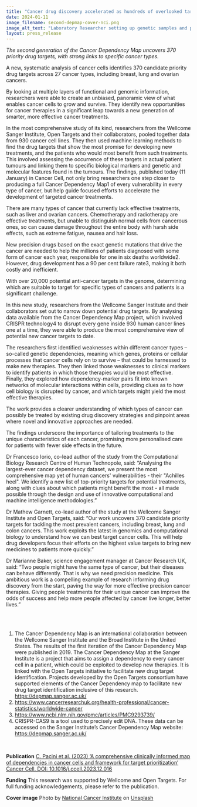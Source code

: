 ```yaml
---
title: "Cancer drug discovery accelerated as hundreds of overlooked targets prioritised"
date: 2024-01-11
image_filename: second-depmap-cover-nci.png
image_alt_text: "Laboratory Researcher setting up genetic samples and primers for polymerase chain reaction."
layout: press_release
---
```

<i>The second generation of the Cancer Dependency Map uncovers 370 priority drug targets, with strong links to specific cancer types.</i>

A new, systematic analysis of cancer cells identifies 370 candidate priority drug targets across 27 cancer types, including breast, lung and ovarian cancers.

By looking at multiple layers of functional and genomic information, researchers were able to create an unbiased, panoramic view of what enables cancer cells to grow and survive. They identify new opportunities for cancer therapies in a significant leap towards a new generation of smarter, more effective cancer treatments. 

In the most comprehensive study of its kind, researchers from the Wellcome Sanger Institute, Open Targets and their collaborators, pooled together data from 930 cancer cell lines. They then used machine learning methods to find the drug targets that show the most promise for developing new treatments, and the patients who would most benefit from such treatments. This involved assessing the occurrence of these targets in actual patient tumours and linking them to specific biological markers and genetic and molecular features found in the tumours.
The findings, published today (11 January) in Cancer Cell, not only bring researchers one step closer to producing a full Cancer Dependency Map1 of every vulnerability in every type of cancer, but help guide focused efforts to accelerate the development of targeted cancer treatments.

There are many types of cancer that currently lack effective treatments, such as liver and ovarian cancers. Chemotherapy and radiotherapy are effective treatments, but unable to distinguish normal cells from cancerous ones, so can cause damage throughout the entire body with harsh side effects, such as extreme fatigue, nausea and hair loss. 

New precision drugs based on the exact genetic mutations that drive the cancer are needed to help the millions of patients diagnosed with some form of cancer each year, responsible for one in six deaths worldwide2. However, drug development has a 90 per cent failure rate3, making it both costly and inefficient.

With over 20,000 potential anti-cancer targets in the genome, determining which are suitable to target for specific types of cancers and patients is a significant challenge. 

In this new study, researchers from the Wellcome Sanger Institute and their collaborators set out to narrow down potential drug targets. By analysing data available from the Cancer Dependency Map project, which involved CRISPR technology4 to disrupt every gene inside 930 human cancer lines one at a time, they were able to produce the most comprehensive view of potential new cancer targets to date.

The researchers first identified weaknesses within different cancer types – so-called genetic dependencies, meaning which genes, proteins or cellular processes that cancer cells rely on to survive – that could be harnessed to make new therapies. They then linked those weaknesses to clinical markers to identify patients in which those therapies would be most effective. Finally, they explored how dependency-marker pairs fit into known networks of molecular interactions within cells, providing clues as to how cell biology is disrupted by cancer, and which targets might yield the most effective therapies.

The work provides a clearer understanding of which types of cancer can possibly be treated by existing drug discovery strategies and pinpoint areas where novel and innovative approaches are needed.

The findings underscore the importance of tailoring treatments to the unique characteristics of each cancer, promising more personalised care for patients with fewer side effects in the future.

Dr Francesco Iorio, co-lead author of the study from the Computational Biology Research Centre of Human Technopole, said: “Analysing the largest-ever cancer dependency dataset, we present the most comprehensive map yet of human cancers' vulnerabilities - their "Achilles heel". We identify a new list of top-priority targets for potential treatments, along with clues about which patients might benefit the most - all made possible through the design and use of innovative computational and machine intelligence methodologies.”

Dr Mathew Garnett, co-lead author of the study at the Wellcome Sanger Institute and Open Targets, said: “Our work uncovers 370 candidate priority targets for tackling the most prevalent cancers, including breast, lung and colon cancers. This work exploits the latest in genomics and computational biology to understand how we can best target cancer cells. This will help drug developers focus their efforts on the highest value targets to bring new medicines to patients more quickly.” 

Dr Marianne Baker, science engagement manager at Cancer Research UK, said: “Two people might have the same type of cancer, but their diseases can behave differently. That is why we need precision medicine. This ambitious work is a compelling example of research informing drug discovery from the start, paving the way for more effective precision cancer therapies. Giving people treatments for their unique cancer can improve the odds of success and help more people affected by cancer live longer, better lives.”

<br>
<br>

1. The Cancer Dependency Map is an international collaboration between the Wellcome Sanger Institute and the Broad Institute in the United States. The results of the first iteration of the Cancer Dependency Map were published in 2019. The Cancer Dependency Map at the Sanger Institute is a project that aims to assign a dependency to every cancer cell in a patient, which could be exploited to develop new therapies. It is linked with the Open Targets initiative to facilitate new drug target identification. Projects developed by the Open Targets consortium have supported elements of the Cancer Dependency map to facilitate new drug target identification inclusive of this research. https://depmap.sanger.ac.uk/ 
2. https://www.cancerresearchuk.org/health-professional/cancer-statistics/worldwide-cancer 
3. https://www.ncbi.nlm.nih.gov/pmc/articles/PMC9293739/ 
4. CRISPR-CAS9 is a tool used to precisely edit DNA.
These data can be accessed on the Sanger Institute’s Cancer Dependency Map website: https://depmap.sanger.ac.uk/ 

<br>

<b>Publication</b>
<a href="https://doi.org/10.1016/j.ccell.2023.12.016">C. Pacini et al. (2023) ‘A comprehensive clinically informed map of dependencies in cancer cells and framework for target prioritization’ Cancer Cell. DOI: 10.1016/j.ccell.2023.12.016</a>

<b>Funding</b> 
This research was supported by Wellcome and Open Targets. For full funding acknowledgements, please refer to the publication.

<b>Cover image</b>
Photo by <a href="https://unsplash.com/@nci?utm_content=creditCopyText&utm_medium=referral&utm_source=unsplash">National Cancer Institute</a> on <a href="https://unsplash.com/photos/person-holding-black-round-plate-E9Ucfek-Lp0?utm_content=creditCopyText&utm_medium=referral&utm_source=unsplash">Unsplash</a>
